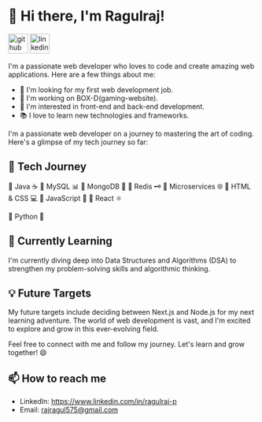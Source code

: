 
# 👋 Hi there, I'm Ragulraj! 


[<img src='https://cdn.jsdelivr.net/npm/simple-icons@3.0.1/icons/github.svg' alt='github' height='40'>](https://github.com/Ragulraj005)  [<img src='https://cdn.jsdelivr.net/npm/simple-icons@3.0.1/icons/linkedin.svg' alt='linkedin' height='40'>](https://www.linkedin.com/in/https://www.linkedin.com/in/ragulraj-p/)  



I'm a passionate web developer who loves to code and create amazing web applications. Here are a few things about me:

- 💼 I'm looking for my first web development job.
- 🔭 I'm working on BOX-D(gaming-website).
- 🌟 I'm interested in front-end and back-end development.
- 📚 I love to learn new technologies and frameworks.

I'm a passionate web developer on a journey to mastering the art of coding. Here's a glimpse of my tech journey so far:

## 🚀 Tech Journey

🔹 Java ☕
🔹 MySQL 📊
🔹 MongoDB 🍃
🔹 Redis 🗝️
🔹 Microservices 🌐
🔹 HTML & CSS 💻
🔹 JavaScript 🚀
🔹 React ⚛️

🔹 Python 🐍

## 🧠 Currently Learning

I'm currently diving deep into Data Structures and Algorithms (DSA) to strengthen my problem-solving skills and algorithmic thinking.

## 💡 Future Targets

My future targets include deciding between Next.js and Node.js for my next learning adventure. The world of web development is vast, and I'm excited to explore and grow in this ever-evolving field.

Feel free to connect with me and follow my journey. Let's learn and grow together! 😄

## 📫 How to reach me

- LinkedIn: https://www.linkedin.com/in/ragulraj-p
- Email: rajragul575@gmail.com





